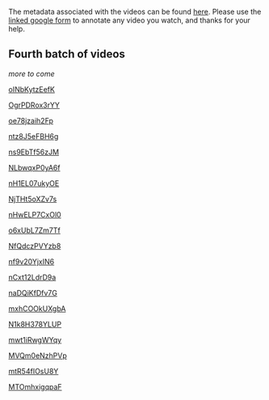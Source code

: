 The metadata associated with the videos can be found [here](annotations2.csv). Please use the [linked google form](https://docs.google.com/forms/d/e/1FAIpQLSfrxlGRjSUDvGISzlcWcvnDJzz0bZgCZRACkIFvVzwJ1hpDlA/viewform?usp=sf_link) to annotate any video you watch, and thanks for your help. 

## Fourth batch of videos

*more to come*

[oINbKytzEefK](https://sendvid.com/ts5c2m8s)

[OgrPDRox3rYY](https://sendvid.com/xmuw7ugi)

[oe78jzaih2Fp](https://sendvid.com/aytbmcna)

[ntz8J5eFBH6g](https://sendvid.com/7y2y26w0)

[ns9EbTf56zJM](https://sendvid.com/pry1u4f1)

[NLbwqxP0yA6f](https://sendvid.com/fpfd6oh7)

[nH1EL07ukyOE](https://sendvid.com/0sdvkesj)

[NjTHt5oXZv7s](https://sendvid.com/r160ajkv)

[nHwELP7CxOl0](https://sendvid.com/895x3yzt)

[o6xUbL7Zm7Tf](https://sendvid.com/5kclc7be)

[NfQdczPVYzb8](https://sendvid.com/ifj8lqsn)

[nf9v20YjxIN6](https://sendvid.com/on7kbcy5)

[nCxt12LdrD9a](https://sendvid.com/vdgazj42)

[naDQiKfDfv7G](https://sendvid.com/1jszpb2a)

[mxhCOOkUXgbA](https://sendvid.com/a6fl7diu)

[N1k8H378YLUP](https://sendvid.com/jfhplecg)

[mwt1iRwgWYqy](https://sendvid.com/l4vp8f4m)

[MVQm0eNzhPVp](https://sendvid.com/3eeuns20)

[mtR54fIOsU8Y](https://sendvid.com/w8bk6mal)

[MTOmhxigqpaF]()
